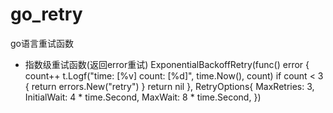 # go_retry
go语言重试函数
- 指数级重试函数(返回error重试)
  ExponentialBackoffRetry(func() error {
		count++
		t.Logf("time: [%v] count: [%d]", time.Now(), count)
		if count < 3 {
			return errors.New("retry")
		}
		return nil
	}, RetryOptions{
		MaxRetries:  3,
		InitialWait: 4 * time.Second,
		MaxWait:     8 * time.Second,
	})
